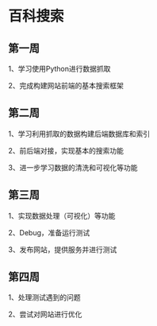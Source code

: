 # 百科搜索
## 第一周
1、学习使用Python进行数据抓取

2、完成构建网站前端的基本搜索框架

## 第二周
1、学习利用抓取的数据构建后端数据库和索引

2、前后端对接，实现基本的搜索功能

3、进一步学习数据的清洗和可视化等功能
## 第三周
1、实现数据处理（可视化）等功能

2、Debug，准备运行测试

3、发布网站，提供服务并进行测试
## 第四周
1、处理测试遇到的问题

2、尝试对网站进行优化
